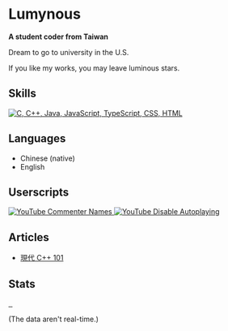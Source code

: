 # Lumynous
**A student coder from Taiwan**

Dream to go to university in the U.S.

If you like my works, you may leave luminous stars.

## Skills
[![C, C++, Java, JavaScript, TypeScript, CSS, HTML](https://skillicons.dev/icons?i=c,cpp,java,js,ts,css,html)](https://github.com/tandpfun/skill-icons)

## Languages
- Chinese (native)
- English

## Userscripts
<a href="https://gist.github.com/lumynou5/74bcbab54cd9d8fcd3c873fffbac5d3d">
  <picture>
    <source srcset="https://github-readme-stats.vercel.app/api/gist?id=74bcbab54cd9d8fcd3c873fffbac5d3d&theme=tokyonight&hide_border=true" media="(prefers-color-scheme: dark)">
    <source srcset="https://github-readme-stats.vercel.app/api/gist?id=74bcbab54cd9d8fcd3c873fffbac5d3d&theme=buefy&hide_border=true" media="(prefers-color-scheme: light)">
    <img alt="YouTube Commenter Names" src="https://github-readme-stats.vercel.app/api/gist?id=74bcbab54cd9d8fcd3c873fffbac5d3d&theme=tokyonight&hide_border=true" align="top">
  </picture>
</a>
<a href="https://gist.github.com/lumynou5/b036f405a0888bf9c3b9a3f560e36f3d">
  <picture>
    <source srcset="https://github-readme-stats.vercel.app/api/gist?id=b036f405a0888bf9c3b9a3f560e36f3d&theme=tokyonight&hide_border=true" media="(prefers-color-scheme: dark)">
    <source srcset="https://github-readme-stats.vercel.app/api/gist?id=b036f405a0888bf9c3b9a3f560e36f3d&theme=buefy&hide_border=true" media="(prefers-color-scheme: light)">
    <img alt="YouTube Disable Autoplaying" src="https://github-readme-stats.vercel.app/api/gist?id=b036f405a0888bf9c3b9a3f560e36f3d&theme=tokyonight&hide_border=true" align="top">
  </picture>
</a>

## Articles
- [現代 C++ 101](https://hackmd.io/@lumynou5/CppTutorial-zh-tw)

## Stats
<!-- <a href="https://github.com/vn7n24fzkq/github-profile-summary-cards">
  <picture>
    <source srcset="https://github-profile-summary-cards.vercel.app/api/cards/profile-details?username=lumynou5&theme=tokyonight" media="(prefer-color-scheme: dark)">
    <source srcset="https://github-profile-summary-cards.vercel.app/api/cards/profile-details?username=lumynou5&theme=buefy" media="(prefer-color-scheme: light)">
    <img alt="" src="https://github-profile-summary-cards.vercel.app/api/cards/profile-details?username=lumynou5&theme=tokyonight">
  </picture>
</a> -->
<a href="https://github.com/anuraghazra/github-readme-stats">
  <picture>
    <source srcset="https://github-readme-stats.vercel.app/api/top-langs/?username=lumynou5&langs_count=8&hide=CMake&exclude_repo=dotfiles&theme=tokyonight&hide_border=true" media="(prefers-color-scheme: dark)">
    <source srcset="https://github-readme-stats.vercel.app/api/top-langs/?username=lumynou5&langs_count=8&hide=CMake&exclude_repo=dotfiles&theme=buefy&hide_border=true" media="(prefers-color-scheme: light)">
    <img alt="" src="https://github-readme-stats.vercel.app/api/top-langs/?username=lumynou5&langs_count=8&hide=CMake&exclude_repo=dotfiles&theme=tokyonight&hide_border=true" align="right">
  </picture>
</a>
<a href="https://github.com/DenverCoder1/github-readme-streak-stats">
  <picture>
    <source srcset="https://streak-stats.demolab.com/?user=lumynou5&date_format=Y-m-d&theme=tokyonight&hide_border=true&card_width=500" media="(prefers-color-scheme: dark)">
    <source srcset="https://streak-stats.demolab.com/?user=lumynou5&date_format=Y-m-d&theme=buefy&hide_border=true&card_width=500" media="(prefers-color-scheme: light)">
    <img alt="" src="https://streak-stats.demolab.com/?user=lumynou5&date_format=Y-m-d&theme=tokyonight&hide_border=true&card_width=500">
  </picture>
</a>
<a href="https://github.com/anuraghazra/github-readme-stats">
  <picture>
    <source srcset="https://github-readme-stats.vercel.app/api?username=lumynou5&number_format=long&show_icons=true&theme=tokyonight&hide_border=true&card_width=500" media="(prefers-color-scheme: dark)">
    <source srcset="https://github-readme-stats.vercel.app/api?username=lumynou5&number_format=long&show_icons=true&theme=buefy&hide_border=true&card_width=500" media="(prefers-color-scheme: light)">
    <img alt="" src="https://github-readme-stats.vercel.app/api?username=lumynou5&number_format=long&show_icons=true&theme=tokyonight&hide_border=true&card_width=500">
  </picture>
</a>
<a href="https://github.com/Ashutosh00710/github-readme-activity-graph">
  <picture>
    <source srcset="https://github-readme-activity-graph.vercel.app/graph?username=lumynou5&bg_color=1A1B27&color=38BDAE&title_color=70A5FD&line=38BDAE&point=BF91F3&area_color=2D435C&area=true&radius=4.5&hide_border=true" media="(prefer-color-scheme: dark)">
    <source srcset="https://github-readme-activity-graph.vercel.app/graph?username=lumynou5&bg_color=FFFFFF&color=363636&title_color=7957D5&line=363636&point=FF3860&area_color=BDBDBD&area=true&radius=4.5&hide_border=true" media="(prefer-color-scheme: light)">
    <img alt="" src="https://github-readme-activity-graph.vercel.app/graph?username=lumynou5&bg_color=1A1B27&color=38BDAE&title_color=70A5FD&line=38BDAE&point=BF91F3&area_color=2D435C&area=true&radius=4.5&hide_border=true">
  </picture>
</a>

(The data aren't real-time.)
